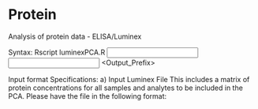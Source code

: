 # Protein
Analysis of protein data - ELISA/Luminex

Syntax: Rscript luminexPCA.R <Input Luminex File> <Input Phenotype File> <Output_Prefix>

Input format Specifications:
a) Input Luminex File
This includes a matrix of protein concentrations for all samples and analytes to be included in the PCA. Please have the file in the following format:

